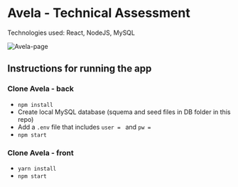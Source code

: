 # Avela - Technical Assessment

Technologies used: React, NodeJS, MySQL

![Avela-page](./league.gif)

## Instructions for running the app

### Clone Avela - back
* `npm install`
* Create local MySQL database (squema and seed files in DB folder in this repo)
* Add a `.env` file that includes `user = ` and `pw = `
* `npm start`

### Clone Avela - front
* `yarn install`
* `npm start`
